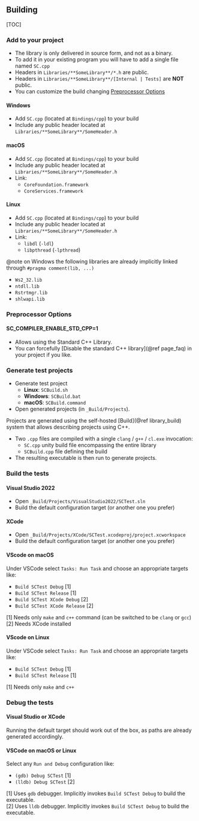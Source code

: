 ## Building

[TOC]
### Add to your project

- The library is only delivered in source form, and not as a binary.
- To add it in your existing program you will have to add a single file named `SC.cpp`
- Headers in `Libraries/**SomeLibrary**/*.h` are public.  
- Headers in `Libraries/**SomeLibrary**/[Internal | Tests]` are **NOT** public.
- You can customize the build changing [Preprocessor Options](#autotoc_md5) 

#### Windows
- Add `SC.cpp` (located at `Bindings/cpp`) to your build
- Include any public header located at `Libraries/**SomeLibrary**/SomeHeader.h`

#### macOS
- Add `SC.cpp` (located at `Bindings/cpp`) to your build
- Include any public header located at `Libraries/**SomeLibrary**/SomeHeader.h`
- Link:
    - `CoreFoundation.framework`
    - `CoreServices.framework`

#### Linux
- Add `SC.cpp` (located at `Bindings/cpp`) to your build
- Include any public header located at `Libraries/**SomeLibrary**/SomeHeader.h`
- Link:
    - `libdl` (`-ldl`) 
    - `libpthread` (`-lpthread`)

@note on Windows the following libraries are already implicitly linked through `#pragma comment(lib, ...)`
- `Ws2_32.lib`
- `ntdll.lib`
- `Rstrtmgr.lib`
- `shlwapi.lib`

### Preprocessor Options

#### SC_COMPILER_ENABLE_STD_CPP=1

- Allows using the Standard C++ Library.  
- You can forcefully [Disable the standard C++ library](@ref page_faq) in your project if you like. 

### Generate test projects

- Generate test project
    - **Linux**: `SCBuild.sh`
    - **Windows**: `SCBuild.bat`
    - **macOS**: `SCBuild.command`
- Open generated projects (in `_Build/Projects`). 

Projects are generated using the self-hosted [Build](@ref library_build) system that allows describing projects using C++.  
- Two `.cpp` files are compiled with a single `clang` / `g++` / `cl.exe` invocation:
    - `SC.cpp` unity build file encompassing the entire library
    - `SCBuild.cpp` file defining the build
- The resulting executable is then run to generate projects.

### Build the tests

#### Visual Studio 2022
- Open `_Build/Projects/VisualStudio2022/SCTest.sln` 
- Build the default configuration target (or another one you prefer)

#### XCode
- Open `_Build/Projects/XCode/SCTest.xcodeproj/project.xcworkspace` 
- Build the default configuration target (or another one you prefer)

#### VScode on macOS
Under VSCode select `Tasks: Run Task` and choose an appropriate targets like:
- `Build SCTest Debug` [1]
- `Build SCTest Release` [1]
- `Build SCTest XCode Debug` [2]
- `Build SCTest XCode Release` [2]

[1] Needs only `make` and `c++` command (can be switched to be `clang` or `gcc`)  
[2] Needs XCode installed

#### VScode on Linux
Under VSCode select `Tasks: Run Task` and choose an appropriate targets like:
- `Build SCTest Debug` [1]
- `Build SCTest Release` [1]

[1] Needs only `make` and `c++`

### Debug the tests

#### Visual Studio or XCode

Running the default target should work out of the box, as paths are already generated accordingly.

#### VSCode on macOS or Linux

Select any `Run and Debug` configuration like:

- `(gdb) Debug SCTest` [1]
- `(lldb) Debug SCTest` [2]

[1] Uses `gdb` debugger. Implicitly invokes `Build SCTest Debug` to build the executable.  
[2] Uses `lldb` debugger. Implicitly invokes `Build SCTest Debug` to build the executable.
